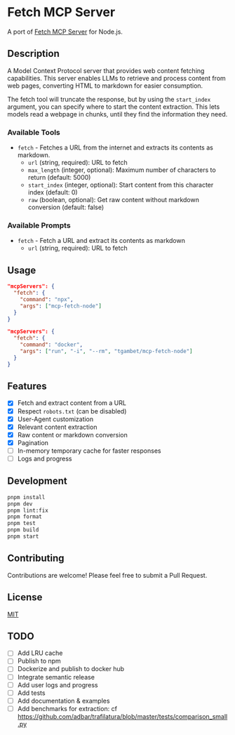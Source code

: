 # Fetch MCP Server

A port of [Fetch MCP Server](https://github.com/modelcontextprotocol/servers/tree/main/src/fetch) for Node.js.

## Description

A Model Context Protocol server that provides web content fetching capabilities. This server enables LLMs to retrieve and process content from web pages, converting HTML to markdown for easier consumption.

The fetch tool will truncate the response, but by using the `start_index` argument, you can specify where to start the content extraction. This lets models read a webpage in chunks, until they find the information they need.

### Available Tools

- `fetch` - Fetches a URL from the internet and extracts its contents as markdown.
  - `url` (string, required): URL to fetch
  - `max_length` (integer, optional): Maximum number of characters to return (default: 5000)
  - `start_index` (integer, optional): Start content from this character index (default: 0)
  - `raw` (boolean, optional): Get raw content without markdown conversion (default: false)

### Available Prompts

- `fetch` - Fetch a URL and extract its contents as markdown
  - `url` (string, required): URL to fetch

## Usage

```json
"mcpServers": {
  "fetch": {
    "command": "npx",
    "args": ["mcp-fetch-node"]
  }
}
```

```json
"mcpServers": {
  "fetch": {
    "command": "docker",
    "args": ["run", "-i", "--rm", "tgambet/mcp-fetch-node"]
  }
}
```

## Features

- [x] Fetch and extract content from a URL
- [x] Respect `robots.txt` (can be disabled)
- [x] User-Agent customization
- [x] Relevant content extraction
- [x] Raw content or markdown conversion
- [x] Pagination
- [ ] In-memory temporary cache for faster responses
- [ ] Logs and progress

## Development

```bash
pnpm install
pnpm dev
pnpm lint:fix
pnpm format
pnpm test
pnpm build
pnpm start
```

## Contributing

Contributions are welcome! Please feel free to submit a Pull Request.

## License

[MIT](https://choosealicense.com/licenses/mit/)

## TODO

- [ ] Add LRU cache
- [ ] Publish to npm
- [ ] Dockerize and publish to docker hub
- [ ] Integrate semantic release
- [ ] Add user logs and progress
- [ ] Add tests
- [ ] Add documentation & examples
- [ ] Add benchmarks for extraction: cf https://github.com/adbar/trafilatura/blob/master/tests/comparison_small.py
